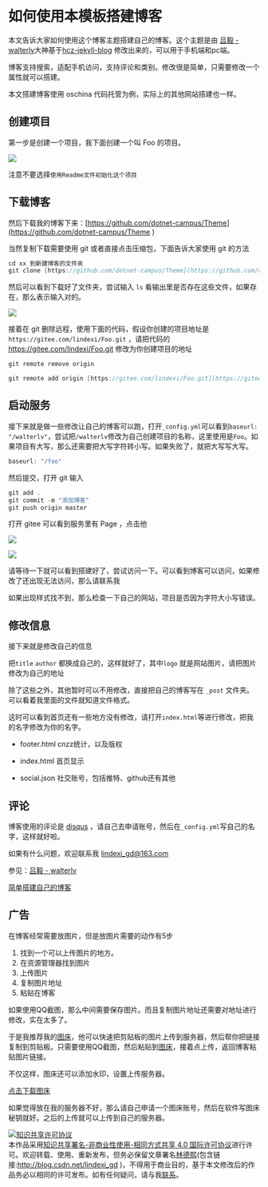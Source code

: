 
# 如何使用本模板搭建博客

本文告诉大家如何使用这个博客主题搭建自己的博客。这个主题是由 [吕毅 - walterlv](https://walterlv.github.io/ )大神基于[hcz-jekyll-blog](https://codeasashu.github.io/hcz-jekyll-blog/) 修改出来的，可以用于手机端和pc端。

<!--more-->


<div id="toc"></div>
<!-- csdn -->

博客支持搜索，适配手机访问，支持评论和类别。修改很是简单，只需要修改一个属性就可以搭建。

本文搭建博客使用 oschina 代码托管为例，实际上的其他网站搭建也一样。

## 创建项目

第一步是创建一个项目，我下面创建一个叫 Foo 的项目。

![](http://image.acmx.xyz/34fdad35-5dfe-a75b-2b4b-8c5e313038e2%2F20171015103919.jpg)

注意不要选择`使用Readme文件初始化这个项目`

## 下载博客

然后下载我的博客下来：[https://github.com/dotnet-campus/Theme](https://github.com/dotnet-campus/Theme )

当然复制下载需要使用 git 或者直接点击压缩包，下面告诉大家使用 git 的方法

```csharp
cd xx 到新建博客的文件夹
git clone [https://github.com/dotnet-campus/Theme](https://github.com/dotnet-campus/Theme )
```

然后可以看到下载好了文件夹，尝试输入 `ls` 看输出里是否存在这些文件，如果存在，那么表示输入对的。

![](http://image.acmx.xyz/34fdad35-5dfe-a75b-2b4b-8c5e313038e2%2F20171019144653.jpg)

接着在 git 删除远程，使用下面的代码，假设你创建的项目地址是 `https://gitee.com/lindexi/Foo.git` ，请把代码的 https://gitee.com/lindexi/Foo.git 修改为你创建项目的地址

```csharp
git remote remove origin

git remote add origin [https://gitee.com/lindexi/Foo.git](https://gitee.com/lindexi/Foo.git )
```

## 启动服务

接下来就是做一些修改让自己的博客可以跑，打开`_config.yml`可以看到`baseurl: "/walterlv"`，尝试把`/walterlv`修改为自己创建项目的名称，这里使用是`Foo`。如果项目有大写，那么还需要把大写字符转小写。如果失败了，就把大写写大写。

```csharp
baseurl: "/foo"
```

然后提交，打开 git 输入

```csharp
git add .
git commit -m "添加博客"
git push origin master
```

打开 gitee 可以看到服务里有 Page ，点击他

![](http://image.acmx.xyz/34fdad35-5dfe-a75b-2b4b-8c5e313038e2%2F20171015104927.jpg)

![](http://image.acmx.xyz/34fdad35-5dfe-a75b-2b4b-8c5e313038e2%2F20171015105014.jpg)

请等待一下就可以看到搭建好了，尝试访问一下。可以看到博客可以访问，如果修改了还出现无法访问，那么请联系我

如果出现样式找不到，那么检查一下自己的网站，项目是否因为字符大小写错误。

## 修改信息

接下来就是修改自己的信息

把`title` `author` 都换成自己的，这样就好了，其中`logo` 就是网站图片，请把图片修改为自己的地址

除了这些之外，其他暂时可以不用修改，直接把自己的博客写在 `_post` 文件夹。可以看着我里面的文件就知道文件格式。

这时可以看到首页还有一些地方没有修改，请打开`index.html`等进行修改，把我的名字修改为你的名字。

 - footer.html cnzz统计，以及版权

 - index.html 首页显示

 - social.json 社交账号，包括推特、github还有其他

## 评论

博客使用的评论是 [disqus](https://disqus.com) ，请自己去申请账号，然后在`_config.yml`写自己的名字，这样就好啦。



如果有什么问题，欢迎联系我 lindexi_gd@163.com 

参见：[吕毅 - walterlv](https://walterlv.github.io/ )

[简单搭建自己的博客](https://lindexi.gitee.io/lindexi//post/%E7%AE%80%E5%8D%95%E6%90%AD%E5%BB%BA%E8%87%AA%E5%B7%B1%E7%9A%84%E5%8D%9A%E5%AE%A2/ )

## 广告

在博客经常需要放图片，但是放图片需要的动作有5步

1. 找到一个可以上传图片的地方。
1. 在资源管理器找到图片
1. 上传图片 
1. 复制图片地址 
1. 粘贴在博客

如果使用QQ截图，那么中间需要保存图片。而且复制图片地址还需要对地址进行修改，实在太多了。

于是我推荐我的[图床](ms-windows-store://pdp/?productid=9nblggh562r2)，他可以快速把剪贴板的图片上传到服务器，然后帮你把链接复制到剪贴板。只需要使用QQ截图，然后粘贴到[图床](ms-windows-store://pdp/?productid=9nblggh562r2)，接着点上传，返回博客粘贴图片链接。

不仅这样，图床还可以添加水印，设置上传服务器。

[点击下载图床](https://www.microsoft.com/store/apps/9nblggh562r2)

如果觉得放在我的服务器不好，那么请自己申请一个图床账号，然后在软件写图床秘钥就好。之后的上传就可以上传到自己的服务器。





<a rel="license" href="http://creativecommons.org/licenses/by-nc-sa/4.0/"><img alt="知识共享许可协议" style="border-width:0" src="https://licensebuttons.net/l/by-nc-sa/4.0/88x31.png" /></a><br />本作品采用<a rel="license" href="http://creativecommons.org/licenses/by-nc-sa/4.0/">知识共享署名-非商业性使用-相同方式共享 4.0 国际许可协议</a>进行许可。欢迎转载、使用、重新发布，但务必保留文章署名[林德熙](http://blog.csdn.net/lindexi_gd)(包含链接:http://blog.csdn.net/lindexi_gd )，不得用于商业目的，基于本文修改后的作品务必以相同的许可发布。如有任何疑问，请与我[联系](mailto:lindexi_gd@163.com)。